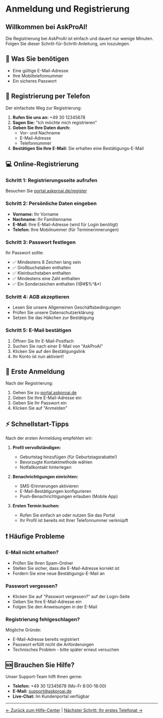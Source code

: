 # Anmeldung und Registrierung

## Willkommen bei AskProAI!

Die Registrierung bei AskProAI ist einfach und dauert nur wenige Minuten. Folgen Sie dieser Schritt-für-Schritt-Anleitung, um loszulegen.

## 🎯 Was Sie benötigen

- Eine gültige E-Mail-Adresse
- Ihre Mobiltelefonnummer
- Ein sicheres Passwort

## 📱 Registrierung per Telefon

Der einfachste Weg zur Registrierung:

1. **Rufen Sie uns an:** +49 30 12345678
2. **Sagen Sie:** "Ich möchte mich registrieren"
3. **Geben Sie Ihre Daten durch:**
   - Vor- und Nachname
   - E-Mail-Adresse
   - Telefonnummer
4. **Bestätigen Sie Ihre E-Mail:** Sie erhalten eine Bestätigungs-E-Mail

## 💻 Online-Registrierung

### Schritt 1: Registrierungsseite aufrufen
Besuchen Sie [portal.askproai.de/register](https://portal.askproai.de/register)

### Schritt 2: Persönliche Daten eingeben
- **Vorname:** Ihr Vorname
- **Nachname:** Ihr Familienname
- **E-Mail:** Ihre E-Mail-Adresse (wird für Login benötigt)
- **Telefon:** Ihre Mobilnummer (für Terminerinnerungen)

### Schritt 3: Passwort festlegen
Ihr Passwort sollte:
- ✅ Mindestens 8 Zeichen lang sein
- ✅ Großbuchstaben enthalten
- ✅ Kleinbuchstaben enthalten
- ✅ Mindestens eine Zahl enthalten
- ✅ Ein Sonderzeichen enthalten (!@#$%^&*)

### Schritt 4: AGB akzeptieren
- Lesen Sie unsere Allgemeinen Geschäftsbedingungen
- Prüfen Sie unsere Datenschutzerklärung
- Setzen Sie das Häkchen zur Bestätigung

### Schritt 5: E-Mail bestätigen
1. Öffnen Sie Ihr E-Mail-Postfach
2. Suchen Sie nach einer E-Mail von "AskProAI"
3. Klicken Sie auf den Bestätigungslink
4. Ihr Konto ist nun aktiviert!

## 🔐 Erste Anmeldung

Nach der Registrierung:

1. Gehen Sie zu [portal.askproai.de](https://portal.askproai.de)
2. Geben Sie Ihre E-Mail-Adresse ein
3. Geben Sie Ihr Passwort ein
4. Klicken Sie auf "Anmelden"

## ⚡ Schnellstart-Tipps

Nach der ersten Anmeldung empfehlen wir:

1. **Profil vervollständigen:**
   - Geburtstag hinzufügen (für Geburtstagsrabatte!)
   - Bevorzugte Kontaktmethode wählen
   - Notfallkontakt hinterlegen

2. **Benachrichtigungen einrichten:**
   - SMS-Erinnerungen aktivieren
   - E-Mail-Bestätigungen konfigurieren
   - Push-Benachrichtigungen erlauben (Mobile App)

3. **Ersten Termin buchen:**
   - Rufen Sie einfach an oder nutzen Sie das Portal
   - Ihr Profil ist bereits mit Ihrer Telefonnummer verknüpft

## ❗ Häufige Probleme

### E-Mail nicht erhalten?
- Prüfen Sie Ihren Spam-Ordner
- Stellen Sie sicher, dass die E-Mail-Adresse korrekt ist
- Fordern Sie eine neue Bestätigungs-E-Mail an

### Passwort vergessen?
- Klicken Sie auf "Passwort vergessen?" auf der Login-Seite
- Geben Sie Ihre E-Mail-Adresse ein
- Folgen Sie den Anweisungen in der E-Mail

### Registrierung fehlgeschlagen?
Mögliche Gründe:
- E-Mail-Adresse bereits registriert
- Passwort erfüllt nicht die Anforderungen
- Technisches Problem - bitte später erneut versuchen

## 🆘 Brauchen Sie Hilfe?

Unser Support-Team hilft Ihnen gerne:
- **Telefon:** +49 30 12345678 (Mo-Fr 8:00-18:00)
- **E-Mail:** support@askproai.de
- **Live-Chat:** Im Kundenportal verfügbar

---

[← Zurück zum Hilfe-Center](../index.md) | [Nächster Schritt: Ihr erstes Telefonat →](first-call.md)